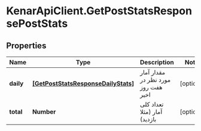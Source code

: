 # KenarApiClient.GetPostStatsResponsePostStats

## Properties

Name | Type | Description | Notes
------------ | ------------- | ------------- | -------------
**daily** | [**[GetPostStatsResponseDailyStats]**](GetPostStatsResponseDailyStats.md) | مقدار آمار مورد نظر در هفت روز اخیر | [optional] 
**total** | **Number** | تعداد کلی آمار (مثلا بازدید) | [optional] 


